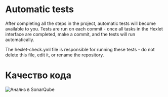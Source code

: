 # Automatic tests

After completing all the steps in the project, automatic tests will become available to you. Tests are run on each commit - once all tasks in the Hexlet interface are completed, make a commit, and the tests will run automatically.

The hexlet-check.yml file is responsible for running these tests - do not delete this file, edit it, or rename the repository.

# Качество кода
![Анализ в SonarQube](https://sonarcloud.io/summary/overall?id=JuliaLen-web_frontend-project-lvl1&branch=main)
